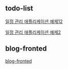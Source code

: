 ## todo-list

<a href="https://github.com/koreanstudent/reactstudy/tree/master/todo-list">일정 관리 애플리케이션 예제12</a>

<a href="https://github.com/koreanstudent/reactstudy/tree/master/todo-app">일정 관리 애플리케이션 예제2</a>

## blog-fronted

<a href="https://github.com/koreanstudent/reactstudy/tree/master/blog-frontend">blog-fronted </a>